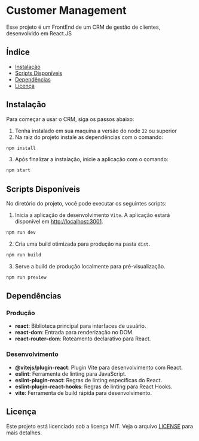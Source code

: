 
# Customer Management

Esse projeto é um FrontEnd de um CRM de gestão de clientes, desenvolvido em React.JS

## Índice

- [Instalação](#instalação)
- [Scripts Disponíveis](#scripts-disponíveis)
- [Dependências](#dependências)
- [Licença](#licença)

## Instalação

Para começar a usar o CRM, siga os passos abaixo:

1. Tenha instalado em sua maquina a versão do node `22` ou superior
2. Na raiz do projeto instale as dependências com o comando:
  ```bash
  npm install
  ```
3. Após finalizar a instalação, inicie a aplicação com o comando:
  ```bash
  npm start
  ```

## Scripts Disponíveis

No diretório do projeto, você pode executar os seguintes scripts:

1. Inicia a aplicação de desenvolvimento `Vite`. A aplicação estará disponível em [http://localhost:3001](http://localhost:3001).
  ```bash
  npm run dev
  ```
2. Cria uma build otimizada para produção na pasta `dist`.
  ```bash
  npm run build
  ```
3. Serve a build de produção localmente para pré-visualização.
  ```bash
  npm run preview
  ```

## Dependências

### Produção

- **react**: Biblioteca principal para interfaces de usuário.
- **react-dom**: Entrada para renderização no DOM.
- **react-router-dom**: Roteamento declarativo para React.


### Desenvolvimento

- **@vitejs/plugin-react**: Plugin Vite para desenvolvimento com React.
- **eslint**: Ferramenta de linting para JavaScript.
- **eslint-plugin-react**: Regras de linting específicas do React.
- **eslint-plugin-react-hooks**: Regras de linting para React Hooks.
- **vite**: Ferramenta de build rápida para desenvolvimento.

## Licença

Este projeto está licenciado sob a licença MIT. Veja o arquivo [LICENSE](LICENSE) para mais detalhes.